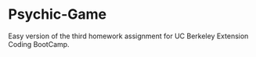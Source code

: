 # Psychic-Game
Easy version of the third homework assignment for UC Berkeley Extension Coding BootCamp.